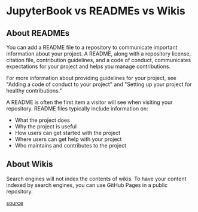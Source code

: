 # JupyterBook vs READMEs vs Wikis

## About READMEs

You can add a README file to a repository to communicate important information about your project. A README, along with a repository license, citation file, contribution guidelines, and a code of conduct, communicates expectations for your project and helps you manage contributions.

For more information about providing guidelines for your project, see "Adding a code of conduct to your project" and "Setting up your project for healthy contributions."

A README is often the first item a visitor will see when visiting your repository. README files typically include information on:

* What the project does
* Why the project is useful
* How users can get started with the project
* Where users can get help with your project
* Who maintains and contributes to the project

## About Wikis

Search engines will not index the contents of wikis. To have your content indexed by search engines, you can use GitHub Pages in a public repository.

[source](https://docs.github.com/en/communities/documenting-your-project-with-wikis/about-wikis)

